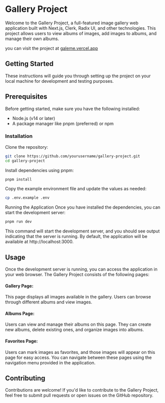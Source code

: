 # Gallery Project

Welcome to the Gallery Project, a full-featured image gallery web application built with Next.js, Clerk, Radix UI, and other technologies. This project allows users to view albums of images, add images to albums, and manage their own albums.

you can visit the project at [galeme.vercel.app](https://galeme.vercel.app/)

## Getting Started

These instructions will guide you through setting up the project on your local machine for development and testing purposes.

## Prerequisites

Before getting started, make sure you have the following installed:

- Node.js (v14 or later)
- A package manager like pnpm (preferred) or npm

### Installation

Clone the repository:

```sh
git clone https://github.com/yourusername/gallery-project.git
cd gallery-project
```

Install dependencies using pnpm:

```sh
pnpm install
```

Copy the example environment file and update the values as needed:

```sh
cp .env.example .env
```

Running the Application
Once you have installed the dependencies, you can start the development server:

```sh
pnpm run dev
```

This command will start the development server, and you should see output indicating that the server is running. By default, the application will be available at http://localhost:3000.

## Usage

Once the development server is running, you can access the application in your web browser. The Gallery Project consists of the following pages:

#### Gallery Page:

This page displays all images available in the gallery. Users can browse through different albums and view images.

#### Albums Page:

Users can view and manage their albums on this page. They can create new albums, delete existing ones, and organize images into albums.

#### Favorites Page:

Users can mark images as favorites, and those images will appear on this page for easy access.
You can navigate between these pages using the navigation menu provided in the application.

## Contributing

Contributions are welcome! If you'd like to contribute to the Gallery Project, feel free to submit pull requests or open issues on the GitHub repository.
